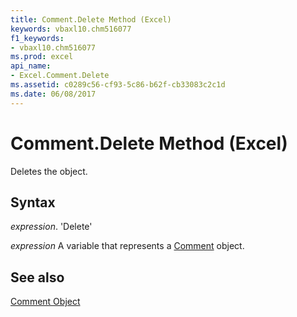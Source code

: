 ```yaml
---
title: Comment.Delete Method (Excel)
keywords: vbaxl10.chm516077
f1_keywords:
- vbaxl10.chm516077
ms.prod: excel
api_name:
- Excel.Comment.Delete
ms.assetid: c0289c56-cf93-5c86-b62f-cb33083c2c1d
ms.date: 06/08/2017
---
```



# Comment.Delete Method (Excel)

Deletes the object.


## Syntax

 _expression_. 'Delete'

 _expression_ A variable that represents a [Comment](./Excel.Comment.md) object.


## See also


[Comment Object](Excel.Comment.md)

